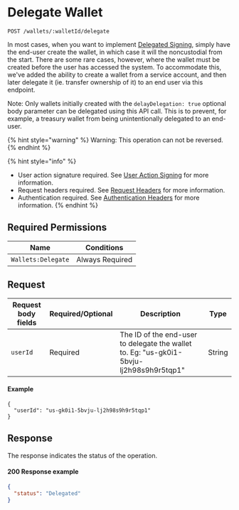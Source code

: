 # Delegate Wallet

`POST /wallets/:walletId/delegate`

In most cases, when you want to implement [Delegated Signing](../../advanced-topics/delegated-signing.md), simply have the end-user create the wallet, in which case it will the noncustodial from the start.  There are some rare cases, however, where the wallet must be created before the user has accessed the system.  To accommodate this, we've added the ability to create a wallet from a service account, and then later delegate it (ie. transfer ownership of it) to an end user via this endpoint.

Note: Only wallets initially created with the `delayDelegation: true` optional body parameter can be delegated using this API call. This is to prevent, for example, a treasury wallet from being unintentionally delegated to an end-user.&#x20;

{% hint style="warning" %}
Warning: This operation can not be reversed.&#x20;
{% endhint %}

{% hint style="info" %}
* User action signature required. See [User Action Signing](../authentication/user-action-signing/) for more information.
* Request headers required. See [Request Headers](../../getting-started/request-headers.md) for more information.
* Authentication required. See [Authentication Headers](../../getting-started/request-headers.md#authentication-headers) for more information.
{% endhint %}

## Required Permissions

| Name               | Conditions      |
| ------------------ | --------------- |
| `Wallets:Delegate` | Always Required |

## Request <a href="#request-body" id="request-body"></a>

| Request body fields | Required/Optional | Description                                                                              | Type   |
| ------------------- | ----------------- | ---------------------------------------------------------------------------------------- | ------ |
| `userId`            | Required          | The ID of the end-user to delegate the wallet to.  Eg: "us-gk0i1-5bvju-lj2h98s9h9r5tqp1" | String |

#### Example

```shell
{
  "userId": "us-gk0i1-5bvju-lj2h98s9h9r5tqp1"
}
```

## Response <a href="#response" id="response"></a>

The response indicates the status of the operation.

#### 200 Response example <a href="#response-example" id="response-example"></a>

```json
{
  "status": "Delegated"
}
```
